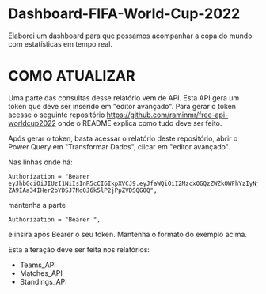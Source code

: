 # Dashboard-FIFA-World-Cup-2022
Elaborei um dashboard para que possamos acompanhar a copa do mundo com estatísticas em tempo real.


# COMO ATUALIZAR

Uma parte das consultas desse relatório vem de API. Esta API gera um token que deve ser inserido em "editor avançado".
Para gerar o token acesse o seguinte repositório https://github.com/raminmr/free-api-worldcup2022 onde o README explica como tudo deve ser feito.

Após gerar o token, basta acessar o relatório deste repositório, abrir o Power Query em "Transformar Dados", clicar em "editor avançado".

Nas linhas onde há:
```
Authorization = "Bearer eyJhbGciOiJIUzI1NiIsInR5cCI6IkpXVCJ9.eyJfaWQiOiI2MzcxOGQzZWZkOWFhYzIyNjdmNTRlOTQiLCJpYXQiOjE2NjkyNDIzMjcsImV4cCI6MTY2OTMyODcyN30.K3-ZA9IAa34IHer2bYDSJ7Nd0J6k5lP2jPpZVDSQG0Q",
```

mantenha a parte 
```
Authorization = "Bearer ", 
```
e insira após Bearer o seu token. Mantenha o formato do exemplo acima.

Esta alteração deve ser feita nos relatórios:
- Teams_API
- Matches_API
- Standings_API

